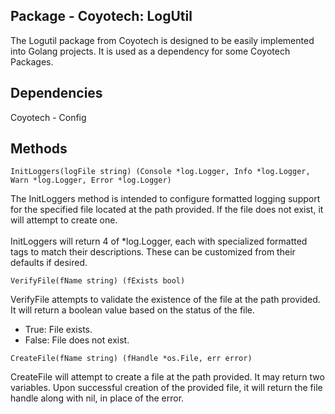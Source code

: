 Package - Coyotech: LogUtil
- 
The Logutil package from Coyotech is designed to be easily implemented into Golang projects. It is used as a dependency for some Coyotech Packages.

Dependencies 
- 
Coyotech - Config

Methods
-
<pre>
<code>InitLoggers(logFile string) (Console *log.Logger, Info *log.Logger, Warn *log.Logger, Error *log.Logger)</code>
</pre>

The InitLoggers method is intended to configure formatted logging support for the specified file located at the path provided. If the file does not exist, it will attempt to create one. <br>
<br>
InitLoggers will return 4 of *log.Logger, each with specialized formatted tags to match their descriptions. These can be customized from their defaults if desired.

<pre>
<code>VerifyFile(fName string) (fExists bool)</code>
</pre>
VerifyFile attempts to validate the existence of the file at the path provided. It will return a boolean value based on the status of the file. 
* True: File exists.
* False: File does not exist.
<pre>
<code>CreateFile(fName string) (fHandle *os.File, err error)</code>
</pre>
CreateFile will attempt to create a file at the path provided. It may return two variables. Upon successful creation of the provided file, it will return the file handle along with nil, in place of the error.